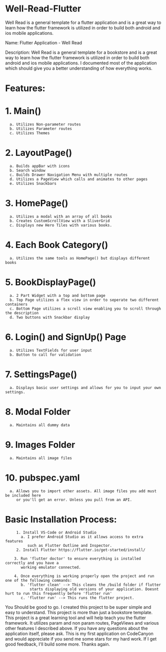 # Well-Read-Flutter
Well Read is a general template for a flutter application and is a great way to learn how the flutter framework is utilized in order to build both android and ios mobile applications.

Name: Flutter Application - Well Read
 
Description: Well Read is a general template for a bookstore and is a great way to learn how the flutter framework is utilized in order to build both android and ios mobile applications. I documented most of the application which should give you a better understanding of how everything works.
 
#  Features:
 #   1. Main()
      a. Utilizes Non-parameter routes
      b. Utilizes Parameter routes
      c. Utilizes Themes
 
 #   2. LayoutPage()
      a. Builds appBar with icons
      b. Search window
      c. Builds Drawer Navigation Menu with multiple routes
      d. Utilizes a PageView which calls and animates to other pages
      e. Utilizes Snackbars
 
 #   3. HomePage()
      a. Utilizes a modal with an array of all books
      b. Creates CustomScrollView with a SliverGrid
      c. Displays new Hero Tiles with various books.
 
 #   4. Each Book Category()
      a. Utilizes the same tools as HomePage() but displays different books
 
 #   5. BookDisplayPage()
      a. 2 Part Widget with a top and bottom page
      b. Top Page utilizes a flex view in order to seperate two different containers
      c. Bottom Page utilizes a scroll view enabling you to scroll through the description
      d. Two buttons with Snackbar display
 
 #   6. Login() and SignUp() Page
      a. Utilizes TextFields for user input
      b. Button to call for validation
 
 #   7. SettingsPage()
      a. Displays basic user settings and allows for you to input your own settings.
 
 #   8. Modal Folder
      a. Maintains all dummy data
 
 #   9. Images Folder
      a. Maintains all image files
 
 #   10. pubspec.yaml
      a. Allows you to import other assets. All image files you add must be included here
         or you'll get an error. Unless you pull from an API.
 
 
 #  Basic Installation Process:
         1. Install VS-Code or Android Studio
           a. I prefer Android Studio as it allows access to extra features
              such as Flutter Outline and Inspector.
         2. Install Flutter https://flutter.io/get-started/install/
 
        3. Run 'flutter doctor' to ensure everything is installed correctly and you have a
           working emulator connected.
 
        4. Once everything is working properly open the project and run one of the following commands:
           b. 'flutter clean' --> This cleans the /build folder if flutter
               starts displaying old versions of your application. Doesnt hurt to run this frequently before 'flutter run'
           c. 'flutter run' --> This runs the flutter project.
 
 
You Should be good to go. I created this project to be super simple and easy to understand. This project is more than just a bookstore template. This project is a great learning tool and will help teach you the flutter framework. It utilizes param and non param routes, PageViews and various other features I described above. If you have any questions about the application itself, please ask. This is my first application on CodeCanyon and would appreciate if you send me some stars for my hard work. If I get good feedback, I'll build some more. Thanks again.
 
 
 

